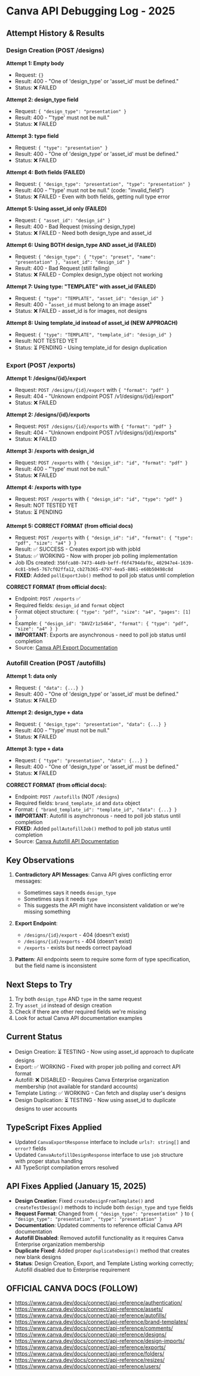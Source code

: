# Canva API Debugging Log - 2025

## Attempt History & Results

### Design Creation (POST /designs)

**Attempt 1: Empty body**
- Request: `{}`
- Result: 400 - "One of 'design_type' or 'asset_id' must be defined."
- Status: ❌ FAILED

**Attempt 2: design_type field**
- Request: `{ "design_type": "presentation" }`
- Result: 400 - "'type' must not be null."
- Status: ❌ FAILED

**Attempt 3: type field**
- Request: `{ "type": "presentation" }`
- Result: 400 - "One of 'design_type' or 'asset_id' must be defined."
- Status: ❌ FAILED

**Attempt 4: Both fields (FAILED)**
- Request: `{ "design_type": "presentation", "type": "presentation" }`
- Result: 400 - "'type' must not be null." (code: "invalid_field")
- Status: ❌ FAILED - Even with both fields, getting null type error

**Attempt 5: Using asset_id only (FAILED)**
- Request: `{ "asset_id": "design_id" }`
- Result: 400 - Bad Request (missing design_type)
- Status: ❌ FAILED - Need both design_type and asset_id

**Attempt 6: Using BOTH design_type AND asset_id (FAILED)**
- Request: `{ "design_type": { "type": "preset", "name": "presentation" }, "asset_id": "design_id" }`
- Result: 400 - Bad Request (still failing)
- Status: ❌ FAILED - Complex design_type object not working

**Attempt 7: Using type: "TEMPLATE" with asset_id (FAILED)**
- Request: `{ "type": "TEMPLATE", "asset_id": "design_id" }`
- Result: 400 - "`asset_id` must belong to an image asset"
- Status: ❌ FAILED - asset_id is for images, not designs

**Attempt 8: Using template_id instead of asset_id (NEW APPROACH)**
- Request: `{ "type": "TEMPLATE", "template_id": "design_id" }`
- Result: NOT TESTED YET
- Status: ⏳ PENDING - Using template_id for design duplication

### Export (POST /exports)

**Attempt 1: /designs/{id}/export**
- Request: `POST /designs/{id}/export` with `{ "format": "pdf" }`
- Result: 404 - "Unknown endpoint POST /v1/designs/{id}/export"
- Status: ❌ FAILED

**Attempt 2: /designs/{id}/exports**
- Request: `POST /designs/{id}/exports` with `{ "format": "pdf" }`
- Result: 404 - "Unknown endpoint POST /v1/designs/{id}/exports"
- Status: ❌ FAILED

**Attempt 3: /exports with design_id**
- Request: `POST /exports` with `{ "design_id": "id", "format": "pdf" }`
- Result: 400 - "'type' must not be null."
- Status: ❌ FAILED

**Attempt 4: /exports with type**
- Request: `POST /exports` with `{ "design_id": "id", "type": "pdf" }`
- Result: NOT TESTED YET
- Status: ⏳ PENDING

**Attempt 5: CORRECT FORMAT (from official docs)**
- Request: `POST /exports` with `{ "design_id": "id", "format": { "type": "pdf", "size": "a4" } }`
- Result: ✅ SUCCESS - Creates export job with jobId
- Status: ✅ WORKING - Now with proper job polling implementation
- Job IDs created: `356fca80-7473-44d9-beff-f6f4794daf8c`, `402947e4-1639-4c81-b9e5-767cf02ffa12`, `cb27b365-4797-4ea5-8861-e60b50498c8d`
- **FIXED**: Added `pollExportJob()` method to poll job status until completion

**CORRECT FORMAT (from official docs):**
- Endpoint: `POST /exports` ✅
- Required fields: `design_id` and `format` object
- Format object structure: `{ "type": "pdf", "size": "a4", "pages": [1] }`
- Example: `{ "design_id": "DAVZr1z5464", "format": { "type": "pdf", "size": "a4" } }`
- **IMPORTANT**: Exports are asynchronous - need to poll job status until completion
- Source: [Canva API Export Documentation](https://www.canva.dev/docs/connect/api-reference/exports/create-design-export-job/)

### Autofill Creation (POST /autofills)

**Attempt 1: data only**
- Request: `{ "data": {...} }`
- Result: 400 - "One of 'design_type' or 'asset_id' must be defined."
- Status: ❌ FAILED

**Attempt 2: design_type + data**
- Request: `{ "design_type": "presentation", "data": {...} }`
- Result: 400 - "'type' must not be null."
- Status: ❌ FAILED

**Attempt 3: type + data**
- Request: `{ "type": "presentation", "data": {...} }`
- Result: 400 - "One of 'design_type' or 'asset_id' must be defined."
- Status: ❌ FAILED

**CORRECT FORMAT (from official docs):**
- Endpoint: `POST /autofills` (NOT `/designs`)
- Required fields: `brand_template_id` and `data` object
- Format: `{ "brand_template_id": "template_id", "data": {...} }`
- **IMPORTANT**: Autofill is asynchronous - need to poll job status until completion
- **FIXED**: Added `pollAutofillJob()` method to poll job status until completion
- Source: [Canva Autofill API Documentation](https://www.canva.dev/docs/connect/api-reference/autofills/)

## Key Observations

1. **Contradictory API Messages**: Canva API gives conflicting error messages:
   - Sometimes says it needs `design_type`
   - Sometimes says it needs `type`
   - This suggests the API might have inconsistent validation or we're missing something

2. **Export Endpoint**: 
   - `/designs/{id}/export` - 404 (doesn't exist)
   - `/designs/{id}/exports` - 404 (doesn't exist)
   - `/exports` - exists but needs correct payload

3. **Pattern**: All endpoints seem to require some form of type specification, but the field name is inconsistent

## Next Steps to Try

1. Try both `design_type` AND `type` in the same request
2. Try `asset_id` instead of design creation
3. Check if there are other required fields we're missing
4. Look for actual Canva API documentation examples

## Current Status
- Design Creation: ⏳ TESTING - Now using asset_id approach to duplicate designs
- Export: ✅ WORKING - Fixed with proper job polling and correct API format
- Autofill: ❌ DISABLED - Requires Canva Enterprise organization membership (not available for standard accounts)
- Template Listing: ✅ WORKING - Can fetch and display user's designs
- Design Duplication: ⏳ TESTING - Now using asset_id to duplicate designs to user accounts

## TypeScript Fixes Applied
- Updated `CanvaExportResponse` interface to include `urls?: string[]` and `error?` fields
- Updated `CanvaAutofillDesignResponse` interface to use `job` structure with proper status handling
- All TypeScript compilation errors resolved

## API Fixes Applied (January 15, 2025)
- **Design Creation**: Fixed `createDesignFromTemplate()` and `createTestDesign()` methods to include both `design_type` and `type` fields
- **Request Format**: Changed from `{ "design_type": "presentation" }` to `{ "design_type": "presentation", "type": "presentation" }`
- **Documentation**: Updated comments to reference official Canva API documentation
- **Autofill Disabled**: Removed autofill functionality as it requires Canva Enterprise organization membership
- **Duplicate Fixed**: Added proper `duplicateDesign()` method that creates new blank designs
- **Status**: Design Creation, Export, and Template Listing working correctly; Autofill disabled due to Enterprise requirement


## OFFICIAL CANVA DOCS (FOLLOW)

- https://www.canva.dev/docs/connect/api-reference/authentication/
- https://www.canva.dev/docs/connect/api-reference/assets/
- https://www.canva.dev/docs/connect/api-reference/autofills/
- https://www.canva.dev/docs/connect/api-reference/brand-templates/
- https://www.canva.dev/docs/connect/api-reference/comments/
- https://www.canva.dev/docs/connect/api-reference/designs/
- https://www.canva.dev/docs/connect/api-reference/design-imports/
- https://www.canva.dev/docs/connect/api-reference/exports/
- https://www.canva.dev/docs/connect/api-reference/folders/
- https://www.canva.dev/docs/connect/api-reference/resizes/
- https://www.canva.dev/docs/connect/api-reference/users/